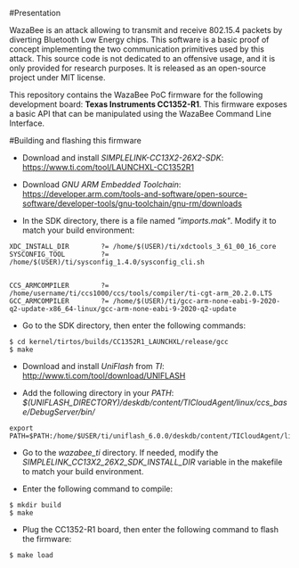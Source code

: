 #Presentation

WazaBee is an attack allowing to transmit and receive 802.15.4 packets by diverting Bluetooth Low Energy chips. This software is a basic proof of concept implementing the two communication primitives used by this attack. This source code is not dedicated to an offensive usage, and it is only provided for research purposes. It is released as an open-source project under MIT license.

This repository contains the WazaBee PoC firmware for the following development board: **Texas Instruments CC1352-R1**. This firmware exposes a basic API that can be manipulated using the WazaBee Command Line Interface.

#Building and flashing this firmware

* Download and install *SIMPLELINK-CC13X2-26X2-SDK*: <https://www.ti.com/tool/LAUNCHXL-CC1352R1>

* Download *GNU ARM Embedded Toolchain*: <https://developer.arm.com/tools-and-software/open-source-software/developer-tools/gnu-toolchain/gnu-rm/downloads>

* In the SDK directory, there is a file named *"imports.mak"*. Modify it to match your build environment:
```
XDC_INSTALL_DIR        ?= /home/$(USER)/ti/xdctools_3_61_00_16_core
SYSCONFIG_TOOL         ?= /home/$(USER)/ti/sysconfig_1.4.0/sysconfig_cli.sh


CCS_ARMCOMPILER        ?= /home/username/ti/ccs1000/ccs/tools/compiler/ti-cgt-arm_20.2.0.LTS
GCC_ARMCOMPILER        ?= /home/$(USER)/ti/gcc-arm-none-eabi-9-2020-q2-update-x86_64-linux/gcc-arm-none-eabi-9-2020-q2-update
```

* Go to the SDK directory, then enter the following commands:
```
$ cd kernel/tirtos/builds/CC1352R1_LAUNCHXL/release/gcc
$ make
```

* Download and install *UniFlash* from *TI*: <http://www.ti.com/tool/download/UNIFLASH>

* Add the following directory in your *PATH*: *$(UNIFLASH_DIRECTORY)/deskdb/content/TICloudAgent/linux/ccs_base/DebugServer/bin/*
```
export PATH=$PATH:/home/$USER/ti/uniflash_6.0.0/deskdb/content/TICloudAgent/linux/ccs_base/DebugServer/bin/
```

* Go to the *wazabee\_ti* directory. If needed, modify the *SIMPLELINK_CC13X2_26X2_SDK_INSTALL_DIR* variable in the makefile to match your build environment.

* Enter the following command to compile:
```
$ mkdir build
$ make
```

* Plug the CC1352-R1 board, then enter the following command to flash the firmware:
```
$ make load
```
